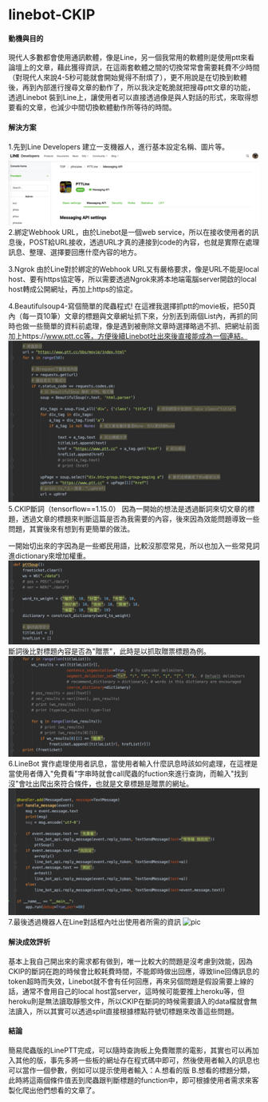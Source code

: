 # linebot-CKIP
#### 動機與目的

現代人多數都會使用通訊軟體，像是Line，另一個我常用的軟體則是使用ptt來看論壇上的文章，藉此獲得資訊，在這兩套軟體之間的切換常常會需要耗費不少時間（對現代人來說4-5秒可能就會開始覺得不耐煩了），更不用說是在切換到軟體後，再到內部進行搜尋文章的動作了，所以我決定乾脆就把搜尋ptt文章的功能，透過Linebot 裝到Line上，讓使用者可以直接透過像是與人對話的形式，來取得想要看的文章，也減少中間切換軟體動作所等待的時間。

#### 解決方案

1.先到Line Developers 建立一支機器人，進行基本設定名稱、圖片等。
![pic](./lineBOT_pic/1.png)
2.綁定Webhook URL，由於Linebot是一個web service，所以在接收使用者的訊息後，POST給URL接收，透過URL才真的連接到code的內容，也就是實際在處理訊息、整理、選擇要回應什麼內容的地方。

3.Ngrok
由於Line對於綁定的Webhook URL又有嚴格要求，像是URL不能是local host、要有https協定等，所以需要透過Ngrok來將本地端電腦server開啟的local host轉成公開網址，再加上https的協定。

4.Beautifulsoup4-寫個簡單的爬蟲程式!
在這裡我選擇抓ptt的movie板，把50頁內（每一頁10筆）文章的標題與文章網址抓下來，分別丟到兩個List內，再抓的同時也做一些簡單的資料前處理，像是遇到被刪除文章時選擇略過不抓、把網址前面加上https://www.ptt.cc等，方便後續Linebot吐出來後直接能成為一個連結。
![pic](./lineBOT_pic/6.png)
5.CKIP斷詞（tensorflow==1.15.0）
因為一開始的想法是透過斷詞來切文章的標題，透過文章的標題來判斷這篇是否為我需要的內容，後來因為效能問題導致一些問題，其實後來有想到有更簡單的做法。

一開始切出來的字因為是一些鄉民用語，比較沒那麼常見，所以也加入一些常見詞進dictionary來增加權重。
![pic](./lineBOT_pic/5.png)
斷詞後比對標題內容是否為"贈票"，此時是以抓取贈票標題為例。
![pic](./lineBOT_pic/4.png)
6.LineBot
實作處理使用者訊息，當使用者輸入什麼訊息時該如何處理，在這裡是當使用者傳入"免費看"字串時就會call爬蟲的fuction來進行查詢，而輸入"找到沒"會吐出爬出來符合條件，也就是文章標題是贈票的網址。
![pic](./lineBOT_pic/7.png)
7.最後透過機器人在Line對話框內吐出使用者所需的資訊
![pic](./lineBOT_pic/8.png)

#### 解決成效評析

基本上我自己開出來的需求都有做到，唯一比較大的問題是沒考慮到效能，因為CKIP的斷詞在跑的時候會比較耗費時間，不能即時做出回應，導致line回傳訊息的token超時而失效，Linebot就不會有任何回應，再來另個問題是假設需要上線的話，通常不會用自己的local host當server，這時候可能要推上heroku等，但heroku則是無法讀取靜態文件，所以CKIP在斷詞的時候需要讀入的data檔就會無法讀入，所以其實可以透過split直接根據標點符號切標題來改善這些問題。

#### 結論

簡易爬蟲版的LinePTT完成，可以隨時查詢板上免費贈票的電影，其實也可以再加入其他的版，事先多將一些板的網址存在程式碼中即可，然後使用者輸入的訊息也可以當作一個參數，例如可以提示使用者輸入：A.想看的版 B.想看的標題分類，此時將這兩個條件值丟到爬蟲跟判斷標題的function中，即可根據使用者需求來客製化爬出他們想看的文章了。

